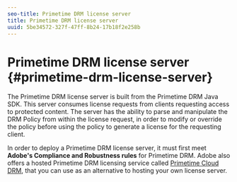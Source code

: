 ```yaml
---
seo-title: Primetime DRM license server
title: Primetime DRM license server
uuid: 5be34572-327f-47ff-8b24-17b18f2e258b
---
```


# Primetime DRM license server {#primetime-drm-license-server}

The Primetime DRM license server is built from the Primetime DRM Java SDK. This server consumes license requests from clients requesting access to protected content. The server has the ability to parse and manipulate the DRM Policy from within the license request, in order to modify or override the policy before using the policy to generate a license for the requesting client.

In order to deploy a Primetime DRM license server, it must first meet **Adobe's Compliance and Robustness rules** for Primetime DRM. Adobe also offers a hosted Primetime DRM licensing service called [Primetime Cloud DRM](https://help.adobe.com/en_US/primetime/drm/cloud_drm/1.2/cloud-quick-start/index.html#concept-Adobe_Primetime_Cloud_DRM_QuickStart_Guide), that you can use as an alternative to hosting your own license server. 
